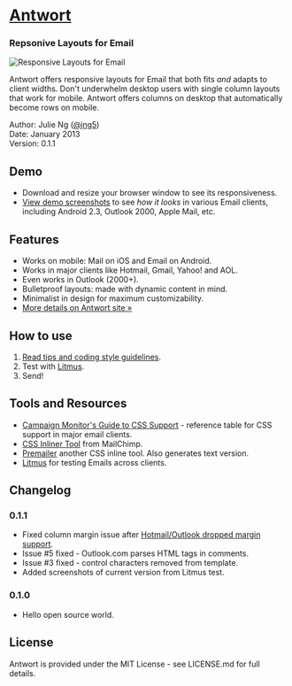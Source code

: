 # [Antwort](http://internations.github.com/antwort)

### Repsonive Layouts for Email
![Responsive Layouts for Email](http://internations.github.com/antwort/images/responsive-graphic-small.png "Responsive Layouts for Email")

Antwort offers responsive layouts for Email that both fits _and_ adapts to client widths. Don't underwhelm desktop users with single column layouts that work for mobile. Antwort offers columns on desktop that automatically become rows on mobile.

Author: Julie Ng ([@jng5](http://twitter.com/jng5))  
Date: January 2013  
Version: 0.1.1   

## Demo
* Download and resize your browser window to see its responsiveness.
* [View demo screenshots](https://github.com/InterNations/antwort/blob/gh-pages/screenshots-litmus/) to see *how it looks* in various Email clients, including Android 2.3, Outlook 2000, Apple Mail, etc.

## Features
* Works on mobile: Mail on iOS and Email on Android.
* Works in major clients like Hotmail, Gmail, Yahoo! and AOL.
* Even works in Outlook (2000+).
* Bulletproof layouts: made with dynamic content in mind.
* Minimalist in design for maximum customizability.
* [More details on Antwort site »](http://internations.github.com/antwort/)

## How to use
1. [Read tips and coding style guidelines](http://internations.github.com/antwort).
2. Test with [Litmus](https://litmus.com/).
3. Send!

## Tools and Resources
* [Campaign Monitor's Guide to CSS Support](http://www.campaignmonitor.com/css) - reference table for CSS support in major email clients.
* [CSS Inliner Tool](http://beaker.mailchimp.com/inline-css) from MailChimp.
* [Premailer](http://premailer.dialect.ca/) another CSS inline tool. Also generates text version.
* [Litmus](http://www.litmus.com/) for testing Emails across clients.

## Changelog

### 0.1.1
* Fixed column margin issue after [Hotmail/Outlook dropped margin support](https://litmus.com/blog/hotmail-and-outlook-com-drop-support-for-margin).
* Issue #5 fixed - Outlook.com parses HTML tags in comments.
* Issue #3 fixed - control characters removed from template.
* Added screenshots of current version from Litmus test.
 

### 0.1.0
* Hello open source world.

## License
Antwort is provided under the MIT License - see LICENSE.md for full details.
